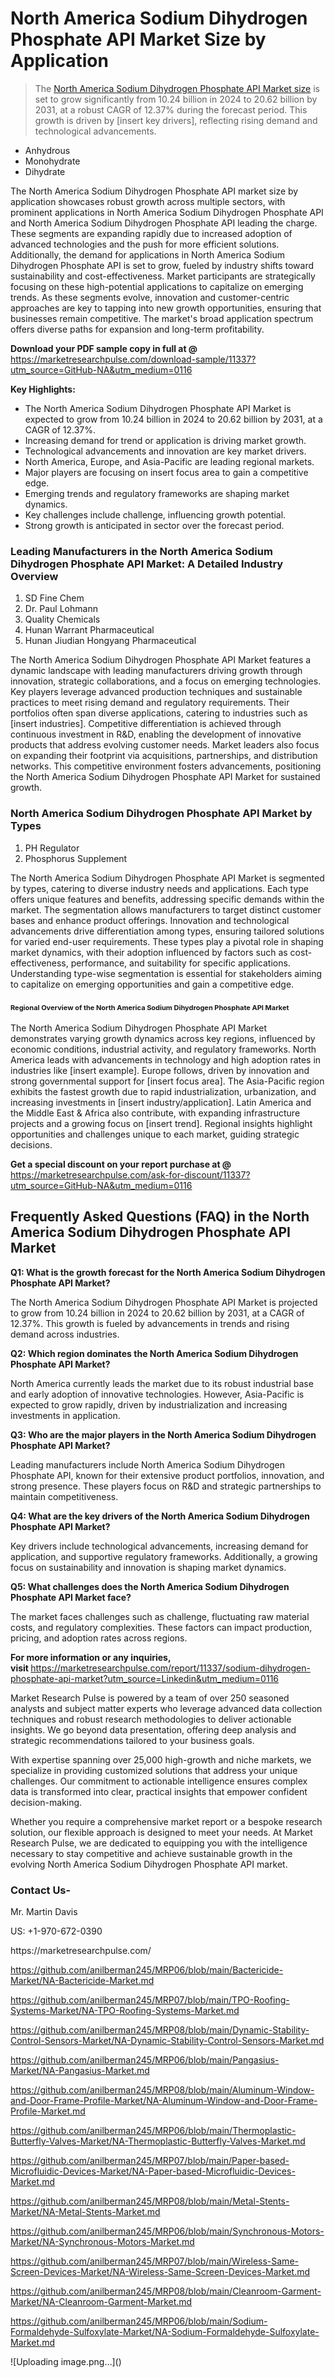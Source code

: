 <h1>North America Sodium Dihydrogen Phosphate API Market&nbsp;Size by Application</h1><blockquote><p>The <a href="https://marketresearchpulse.com/download-sample/11337?utm_source=GitHub-NA&amp;utm_medium=0116">North America Sodium Dihydrogen Phosphate API Market size</a> is set to grow significantly from 10.24 billion in 2024 to 20.62 billion by 2031, at a robust CAGR of 12.37% during the forecast period. This growth is driven by [insert key drivers], reflecting rising demand and technological advancements.</p></blockquote><ul><li>Anhydrous<li> Monohydrate<li> Dihydrate</li></ul><p>The North America Sodium Dihydrogen Phosphate API market size by application showcases robust growth across multiple sectors, with prominent applications in North America Sodium Dihydrogen Phosphate API and North America Sodium Dihydrogen Phosphate API leading the charge. These segments are expanding rapidly due to increased adoption of advanced technologies and the push for more efficient solutions. Additionally, the demand for applications in North America Sodium Dihydrogen Phosphate API is set to grow, fueled by industry shifts toward sustainability and cost-effectiveness. Market participants are strategically focusing on these high-potential applications to capitalize on emerging trends. As these segments evolve, innovation and customer-centric approaches are key to tapping into new growth opportunities, ensuring that businesses remain competitive. The market's broad application spectrum offers diverse paths for expansion and long-term profitability.</p><p><strong>Download your PDF sample copy in full at @ </strong><a href="https://marketresearchpulse.com/download-sample/11337?utm_source=GitHub-NA&amp;utm_medium=0116">https://marketresearchpulse.com/download-sample/11337?utm_source=GitHub-NA&amp;utm_medium=0116</a></p><p><strong>Key Highlights: </strong></p><ul><li>The North America Sodium Dihydrogen Phosphate API Market is expected to grow from 10.24 billion in 2024 to 20.62 billion by 2031, at a CAGR of 12.37%.</li><li>Increasing demand for trend or application is driving market growth.</li><li>Technological advancements and innovation are key market drivers.</li><li>North America, Europe, and Asia-Pacific are leading regional markets.</li><li>Major players are focusing on insert focus area to gain a competitive edge.</li><li>Emerging trends and regulatory frameworks are shaping market dynamics.</li><li>Key challenges include challenge, influencing growth potential.</li><li>Strong growth is anticipated in sector over the forecast period.</li></ul><h3>Leading Manufacturers in the North America Sodium Dihydrogen Phosphate API Market: A Detailed Industry Overview</h3><ol><li>SD Fine Chem</li><li>Dr. Paul Lohmann</li><li>Quality Chemicals</li><li>Hunan Warrant Pharmaceutical</li><li>Hunan Jiudian Hongyang Pharmaceutical</li></ol><div class="flex max-w-full flex-col flex-grow"><div class="min-h-8 text-message flex w-full flex-col items-end gap-2 whitespace-normal break-words [.text-message+&amp;]:mt-5" dir="auto" data-message-author-role="assistant" data-message-id="fd8432e4-4910-450d-b182-61b7bfb0a01f" data-message-model-slug="gpt-4o"><div class="flex w-full flex-col gap-1 empty:hidden first:pt-[3px]"><div class="markdown prose w-full break-words dark:prose-invert light"><p>The North America Sodium Dihydrogen Phosphate API Market features a dynamic landscape with leading manufacturers driving growth through innovation, strategic collaborations, and a focus on emerging technologies. Key players leverage advanced production techniques and sustainable practices to meet rising demand and regulatory requirements. Their portfolios often span diverse applications, catering to industries such as [insert industries]. Competitive differentiation is achieved through continuous investment in R&amp;D, enabling the development of innovative products that address evolving customer needs. Market leaders also focus on expanding their footprint via acquisitions, partnerships, and distribution networks. This competitive environment fosters advancements, positioning the North America Sodium Dihydrogen Phosphate API Market for sustained growth.</p></div></div></div></div><h3>North America Sodium Dihydrogen Phosphate API Market by Types</h3><ol><li>PH Regulator<li> Phosphorus Supplement</li></ol><div class="flex max-w-full flex-col flex-grow"><div class="min-h-8 text-message flex w-full flex-col items-end gap-2 whitespace-normal break-words [.text-message+&amp;]:mt-5" dir="auto" data-message-author-role="assistant" data-message-id="084470be-0bb7-4664-bddf-5156b4f41249" data-message-model-slug="gpt-4o-mini"><div class="flex w-full flex-col gap-1 empty:hidden first:pt-[3px]"><div class="markdown prose w-full break-words dark:prose-invert light"><p>The North America Sodium Dihydrogen Phosphate API Market is segmented by types, catering to diverse industry needs and applications. Each type offers unique features and benefits, addressing specific demands within the market. The segmentation allows manufacturers to target distinct customer bases and enhance product offerings. Innovation and technological advancements drive differentiation among types, ensuring tailored solutions for varied end-user requirements. These types play a pivotal role in shaping market dynamics, with their adoption influenced by factors such as cost-effectiveness, performance, and suitability for specific applications. Understanding type-wise segmentation is essential for stakeholders aiming to capitalize on emerging opportunities and gain a competitive edge.</p></div></div></div></div><h3><span style="font-size: 11px;">Regional Overview of the North America Sodium Dihydrogen Phosphate API Market</span></h3><div class="flex max-w-full flex-col flex-grow"><div class="min-h-8 text-message flex w-full flex-col items-end gap-2 whitespace-normal break-words [.text-message+&amp;]:mt-5" dir="auto" data-message-author-role="assistant" data-message-id="e9038762-ce64-4e30-91c9-9bd413514231" data-message-model-slug="gpt-4o-mini"><div class="flex w-full flex-col gap-1 empty:hidden first:pt-[3px]"><div class="markdown prose w-full break-words dark:prose-invert light"><p>The North America Sodium Dihydrogen Phosphate API Market demonstrates varying growth dynamics across key regions, influenced by economic conditions, industrial activity, and regulatory frameworks. North America leads with advancements in technology and high adoption rates in industries like [insert example]. Europe follows, driven by innovation and strong governmental support for [insert focus area]. The Asia-Pacific region exhibits the fastest growth due to rapid industrialization, urbanization, and increasing investments in [insert industry/application]. Latin America and the Middle East &amp; Africa also contribute, with expanding infrastructure projects and a growing focus on [insert trend]. Regional insights highlight opportunities and challenges unique to each market, guiding strategic decisions.</p></div></div></div></div><p><strong>Get a special discount on your report purchase at @ </strong><a href="https://marketresearchpulse.com/ask-for-discount/11337?utm_source=GitHub-NA&amp;utm_medium=0116">https://marketresearchpulse.com/ask-for-discount/11337?utm_source=GitHub-NA&amp;utm_medium=0116</a></p><h2>Frequently Asked Questions (FAQ) in the North America Sodium Dihydrogen Phosphate API Market</h2><p><strong>Q1: What is the growth forecast for the North America Sodium Dihydrogen Phosphate API Market?</strong></p><p>The North America Sodium Dihydrogen Phosphate API Market is projected to grow from 10.24 billion in 2024 to 20.62 billion by 2031, at a CAGR of 12.37%. This growth is fueled by advancements in trends and rising demand across industries.</p><p><strong>Q2: Which region dominates the North America Sodium Dihydrogen Phosphate API Market?</strong></p><p>North America currently leads the market due to its robust industrial base and early adoption of innovative technologies. However, Asia-Pacific is expected to grow rapidly, driven by industrialization and increasing investments in application.</p><p><strong>Q3: Who are the major players in the North America Sodium Dihydrogen Phosphate API Market?</strong></p><p>Leading manufacturers include North America Sodium Dihydrogen Phosphate API, known for their extensive product portfolios, innovation, and strong presence. These players focus on R&amp;D and strategic partnerships to maintain competitiveness.</p><p><strong>Q4: What are the key drivers of the North America Sodium Dihydrogen Phosphate API Market?</strong></p><p>Key drivers include technological advancements, increasing demand for application, and supportive regulatory frameworks. Additionally, a growing focus on sustainability and innovation is shaping market dynamics.</p><p><strong>Q5: What challenges does the North America Sodium Dihydrogen Phosphate API Market face?</strong></p><p>The market faces challenges such as challenge, fluctuating raw material costs, and regulatory complexities. These factors can impact production, pricing, and adoption rates across regions.</p><p><strong>For more information or any inquiries, visit&nbsp;</strong><a href="https://marketresearchpulse.com/report/11337/sodium-dihydrogen-phosphate-api-market?utm_source=Linkedin&utm_medium=0116">https://marketresearchpulse.com/report/11337/sodium-dihydrogen-phosphate-api-market?utm_source=Linkedin&utm_medium=0116</a></p><p>Market Research Pulse is powered by a team of over 250 seasoned analysts and subject matter experts who leverage advanced data collection techniques and robust research methodologies to deliver actionable insights. We go beyond data presentation, offering deep analysis and strategic recommendations tailored to your business goals.</p><p>With expertise spanning over 25,000 high-growth and niche markets, we specialize in providing customized solutions that address your unique challenges. Our commitment to actionable intelligence ensures complex data is transformed into clear, practical insights that empower confident decision-making.</p><p>Whether you require a comprehensive market report or a bespoke research solution, our flexible approach is designed to meet your needs. At Market Research Pulse, we are dedicated to equipping you with the intelligence necessary to stay competitive and achieve sustainable growth in the evolving North America Sodium Dihydrogen Phosphate API market.</p><h3><strong>Contact Us-</strong></h3><p>Mr. Martin Davis</p><p>US: +1-970-672-0390</p><p>https://marketresearchpulse.com/</p><p><a href="https://github.com/anilberman245/MRP06/blob/main/Bactericide-Market/NA-Bactericide-Market.md">https://github.com/anilberman245/MRP06/blob/main/Bactericide-Market/NA-Bactericide-Market.md</a></p><p><a href="https://github.com/anilberman245/MRP07/blob/main/TPO-Roofing-Systems-Market/NA-TPO-Roofing-Systems-Market.md">https://github.com/anilberman245/MRP07/blob/main/TPO-Roofing-Systems-Market/NA-TPO-Roofing-Systems-Market.md</a></p><p><a href="https://github.com/anilberman245/MRP08/blob/main/Dynamic-Stability-Control-Sensors-Market/NA-Dynamic-Stability-Control-Sensors-Market.md">https://github.com/anilberman245/MRP08/blob/main/Dynamic-Stability-Control-Sensors-Market/NA-Dynamic-Stability-Control-Sensors-Market.md</a></p><p><a href="https://github.com/anilberman245/MRP06/blob/main/Pangasius-Market/NA-Pangasius-Market.md">https://github.com/anilberman245/MRP06/blob/main/Pangasius-Market/NA-Pangasius-Market.md</a></p><p><a href="https://github.com/anilberman245/MRP08/blob/main/Aluminum-Window-and-Door-Frame-Profile-Market/NA-Aluminum-Window-and-Door-Frame-Profile-Market.md">https://github.com/anilberman245/MRP08/blob/main/Aluminum-Window-and-Door-Frame-Profile-Market/NA-Aluminum-Window-and-Door-Frame-Profile-Market.md</a></p><p><a href="https://github.com/anilberman245/MRP06/blob/main/Thermoplastic-Butterfly-Valves-Market/NA-Thermoplastic-Butterfly-Valves-Market.md">https://github.com/anilberman245/MRP06/blob/main/Thermoplastic-Butterfly-Valves-Market/NA-Thermoplastic-Butterfly-Valves-Market.md</a></p><p><a href="https://github.com/anilberman245/MRP07/blob/main/Paper-based-Microfluidic-Devices-Market/NA-Paper-based-Microfluidic-Devices-Market.md">https://github.com/anilberman245/MRP07/blob/main/Paper-based-Microfluidic-Devices-Market/NA-Paper-based-Microfluidic-Devices-Market.md</a></p><p><a href="https://github.com/anilberman245/MRP08/blob/main/Metal-Stents-Market/NA-Metal-Stents-Market.md">https://github.com/anilberman245/MRP08/blob/main/Metal-Stents-Market/NA-Metal-Stents-Market.md</a></p><p><a href="https://github.com/anilberman245/MRP06/blob/main/Synchronous-Motors-Market/NA-Synchronous-Motors-Market.md">https://github.com/anilberman245/MRP06/blob/main/Synchronous-Motors-Market/NA-Synchronous-Motors-Market.md</a></p><p><a href="https://github.com/anilberman245/MRP07/blob/main/Wireless-Same-Screen-Devices-Market/NA-Wireless-Same-Screen-Devices-Market.md">https://github.com/anilberman245/MRP07/blob/main/Wireless-Same-Screen-Devices-Market/NA-Wireless-Same-Screen-Devices-Market.md</a></p><p><a href="https://github.com/anilberman245/MRP08/blob/main/Cleanroom-Garment-Market/NA-Cleanroom-Garment-Market.md">https://github.com/anilberman245/MRP08/blob/main/Cleanroom-Garment-Market/NA-Cleanroom-Garment-Market.md</a></p><p><a href="https://github.com/anilberman245/MRP06/blob/main/Sodium-Formaldehyde-Sulfoxylate-Market/NA-Sodium-Formaldehyde-Sulfoxylate-Market.md">https://github.com/anilberman245/MRP06/blob/main/Sodium-Formaldehyde-Sulfoxylate-Market/NA-Sodium-Formaldehyde-Sulfoxylate-Market.md</a></p>
![Uploading image.png…]()
